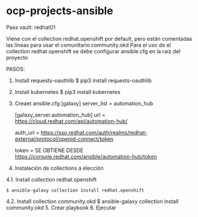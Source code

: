 # ocp-projects-ansible
Pass vault: redhat01

Viene con el collection redhat.openshift por default, pero están comentadas las líneas para usar el comunitario community.okd
Para el uso de el collection redhat.openshift se debe configurar ansible.cfg en la raíz del proyecto

PASOS:

1. Install requests-oauthlib
	$ pip3 install requests-oauthlib
2. Install kubernetes
	$ pip3 install kubernetes
3. Creaet ansible.cfg
	[galaxy]
	server_list = automation_hub

	[galaxy_server.automation_hub]
	url = https://cloud.redhat.com/api/automation-hub/
	
	auth_url = https://sso.redhat.com/auth/realms/redhat-external/protocol/openid-connect/token
	
	token = SE OBTIENE DESDE https://console.redhat.com/ansible/automation-hub/token
4. Instalación de collections a elección 

4.1. Install collection redhat.openshift

	$ ansible-galaxy collection install redhat.openshift
	
4.2. Install collection community.okd
	$ ansible-galaxy collection install community.okd
5. Crear playbook
6. Ejecutar
